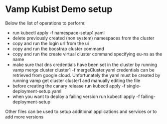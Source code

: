 # Vamp Kubist Demo setup

Below the list of operations to perform:

- run 
    kubectl apply -f namespace-setup1.yaml
- delete previously created (non system) namespaces from the cluster 
- copy and run the login url from the ui
- copy and run the boostrap cluster command
- copy and run the create virtual cluster command specifying eu-ns as the name
- make sure that dns credentials have been set in the cluster by running 
    vamp merge cluster cluster1 -f mergeCluster.yaml
  credentials can be retrieved from google cloud. Unfortunately the yaml must be created by running
    vamp get cluster cluster1
  and manually editing the file
- before creating the canary release run
    kubectl apply -f single-deployment-setup.yaml
- when you want to deploy a failing version run
    kubectl apply -f failing-deployment-setup
    
Other files can be used to setup additional applications and services or to add more versions


